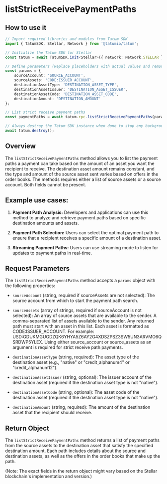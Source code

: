 # listStrictReceivePaymentPaths

## How to use it

```typescript
// Import required libraries and modules from Tatum SDK
import { TatumSDK, Stellar, Network } from '@tatumio/tatum';

// Initialize the Tatum SDK for Stellar
const tatum = await TatumSDK.init<Stellar>({ network: Network.STELLAR });

// Define parameters (Replace placeholders with actual values and remove redundant)
const params = {
    sourceAccount: 'SOURCE_ACCOUNT',
    sourceAssets: 'CODE:ISSUER_ACCOUNT',
    destinationAssetType: 'DESTINATION_ASSET_TYPE',
    destinationAssetIssuer: 'DESTINATION_ASSET_ISSUER',
    destinationAssetCode: 'DESTINATION_ASSET_CODE',
    destinationAmount: 'DESTINATION_AMOUNT'
};

// List strict receive payment paths
const paymentPaths = await tatum.rpc.listStrictReceivePaymentPaths(params);

// Always destroy the Tatum SDK instance when done to stop any background processes
await tatum.destroy();
```

## Overview

The `listStrictReceivePaymentPaths` method allows you to list the payment paths a payment can take based on the amount of an asset you want the recipient to receive. The destination asset amount remains constant, and the type and amount of the source asset sent varies based on offers in the order books. The methods requires either a list of source assets or a source account. Both fields cannot be present.

## Example use cases:

1. **Payment Path Analysis:**
   Developers and applications can use this method to analyze and retrieve payment paths based on specific destination amounts and assets.

2. **Payment Path Selection:**
   Users can select the optimal payment path to ensure that a recipient receives a specific amount of a destination asset.

3. **Streaming Payment Paths:**
   Users can use streaming mode to listen for updates to payment paths in real-time.

## Request Parameters

The `listStrictReceivePaymentPaths` method accepts a `params` object with the following properties:

- `sourceAccount` (string, required if sourceAssets are not selected):
  The source account from which to start the payment path search.

- `sourceAssets` (array of strings, required if sourceAccount is not selected):
  An array of source assets that are available to the sender. A comma-separated list of assets available to the sender. Any returned path must start with an asset in this list. Each asset is formatted as CODE:ISSUER_ACCOUNT. For example: USD:GDUKMGUGDZQK6YHYA5Z6AY2G4XDSZPSZ3SW5UN3ARVMO6QSRDWP5YLEX. Using either source_account or source_assets as an argument is required for strict receive path payments.

- `destinationAssetType` (string, required):
  The asset type of the destination asset (e.g., "native" or "credit_alphanum4" or "credit_alphanum12").

- `destinationAssetIssuer` (string, optional):
  The issuer account of the destination asset (required if the destination asset type is not "native").

- `destinationAssetCode` (string, optional):
  The asset code of the destination asset (required if the destination asset type is not "native").

- `destinationAmount` (string, required):
  The amount of the destination asset that the recipient should receive.

## Return Object

The `listStrictReceivePaymentPaths` method returns a list of payment paths from the source assets to the destination asset that satisfy the specified destination amount. Each path includes details about the source and destination assets, as well as the offers in the order books that make up the path.

(Note: The exact fields in the return object might vary based on the Stellar blockchain's implementation and version.)
